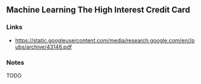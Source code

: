 ## Machine Learning The High Interest Credit Card

### Links

* https://static.googleusercontent.com/media/research.google.com/en//pubs/archive/43146.pdf

### Notes

TODO
